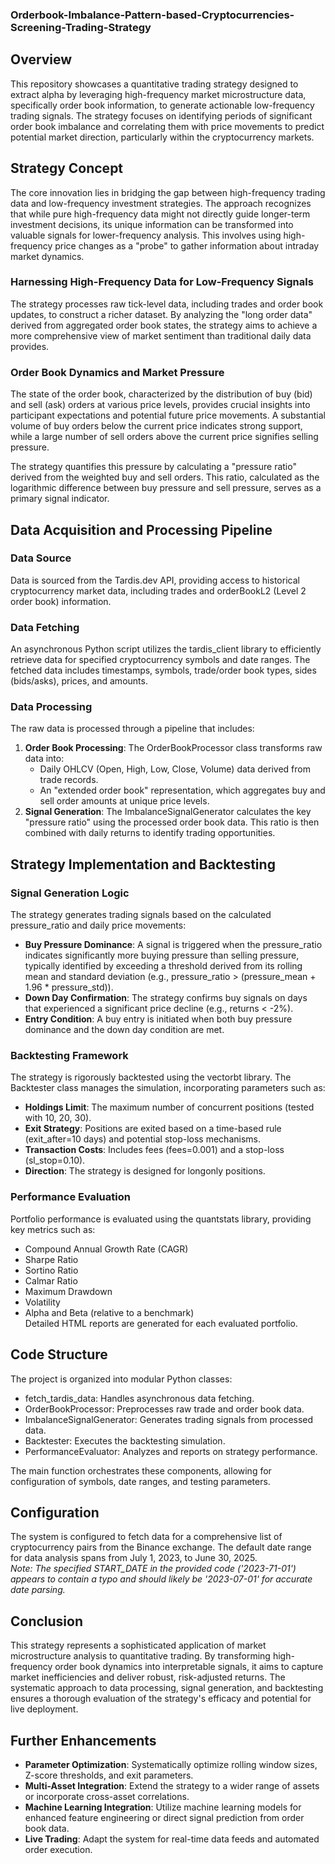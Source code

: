 ### Orderbook-Imbalance-Pattern-based-Cryptocurrencies-Screening-Trading-Strategy

## Overview

This repository showcases a quantitative trading strategy designed to extract alpha by leveraging high-frequency market microstructure data, specifically order book information, to generate actionable low-frequency trading signals. The strategy focuses on identifying periods of significant order book imbalance and correlating them with price movements to predict potential market direction, particularly within the cryptocurrency markets.

## Strategy Concept

The core innovation lies in bridging the gap between high-frequency trading data and low-frequency investment strategies. The approach recognizes that while pure high-frequency data might not directly guide longer-term investment decisions, its unique information can be transformed into valuable signals for lower-frequency analysis. This involves using high-frequency price changes as a "probe" to gather information about intraday market dynamics.

### Harnessing High-Frequency Data for Low-Frequency Signals

The strategy processes raw tick-level data, including trades and order book updates, to construct a richer dataset. By analyzing the "long order data" derived from aggregated order book states, the strategy aims to achieve a more comprehensive view of market sentiment than traditional daily data provides.

### Order Book Dynamics and Market Pressure

The state of the order book, characterized by the distribution of buy (bid) and sell (ask) orders at various price levels, provides crucial insights into participant expectations and potential future price movements. A substantial volume of buy orders below the current price indicates strong support, while a large number of sell orders above the current price signifies selling pressure.

The strategy quantifies this pressure by calculating a "pressure ratio" derived from the weighted buy and sell orders. This ratio, calculated as the logarithmic difference between buy pressure and sell pressure, serves as a primary signal indicator.

## Data Acquisition and Processing Pipeline

### Data Source

Data is sourced from the Tardis.dev API, providing access to historical cryptocurrency market data, including trades and orderBookL2 (Level 2 order book) information.

### Data Fetching

An asynchronous Python script utilizes the tardis_client library to efficiently retrieve data for specified cryptocurrency symbols and date ranges. The fetched data includes timestamps, symbols, trade/order book types, sides (bids/asks), prices, and amounts.

### Data Processing

The raw data is processed through a pipeline that includes:

1.  **Order Book Processing**: The OrderBookProcessor class transforms raw data into:
    -   Daily OHLCV (Open, High, Low, Close, Volume) data derived from trade records.
    -   An "extended order book" representation, which aggregates buy and sell order amounts at unique price levels.
2.  **Signal Generation**: The ImbalanceSignalGenerator calculates the key "pressure ratio" using the processed order book data. This ratio is then combined with daily returns to identify trading opportunities.

## Strategy Implementation and Backtesting

### Signal Generation Logic

The strategy generates trading signals based on the calculated pressure_ratio and daily price movements:

-   **Buy Pressure Dominance**: A signal is triggered when the pressure_ratio indicates significantly more buying pressure than selling pressure, typically identified by exceeding a threshold derived from its rolling mean and standard deviation (e.g., pressure_ratio > (pressure_mean + 1.96 * pressure_std)).
-   **Down Day Confirmation**: The strategy confirms buy signals on days that experienced a significant price decline (e.g., returns < -2%).
-   **Entry Condition**: A buy entry is initiated when both buy pressure dominance and the down day condition are met.

### Backtesting Framework

The strategy is rigorously backtested using the vectorbt library. The Backtester class manages the simulation, incorporating parameters such as:

-   **Holdings Limit**: The maximum number of concurrent positions (tested with 10, 20, 30).
-   **Exit Strategy**: Positions are exited based on a time-based rule (exit_after=10 days) and potential stop-loss mechanisms.
-   **Transaction Costs**: Includes fees (fees=0.001) and a stop-loss (sl_stop=0.10).
-   **Direction**: The strategy is designed for longonly positions.

### Performance Evaluation

Portfolio performance is evaluated using the quantstats library, providing key metrics such as:

-   Compound Annual Growth Rate (CAGR)
-   Sharpe Ratio
-   Sortino Ratio
-   Calmar Ratio
-   Maximum Drawdown
-   Volatility
-   Alpha and Beta (relative to a benchmark)  
    Detailed HTML reports are generated for each evaluated portfolio.

## Code Structure

The project is organized into modular Python classes:

-   fetch_tardis_data: Handles asynchronous data fetching.
-   OrderBookProcessor: Preprocesses raw trade and order book data.
-   ImbalanceSignalGenerator: Generates trading signals from processed data.
-   Backtester: Executes the backtesting simulation.
-   PerformanceEvaluator: Analyzes and reports on strategy performance.

The main function orchestrates these components, allowing for configuration of symbols, date ranges, and testing parameters.

## Configuration

The system is configured to fetch data for a comprehensive list of cryptocurrency pairs from the Binance exchange. The default date range for data analysis spans from July 1, 2023, to June 30, 2025.  
_Note: The specified START_DATE in the provided code ('2023-71-01') appears to contain a typo and should likely be '2023-07-01' for accurate date parsing._

## Conclusion

This strategy represents a sophisticated application of market microstructure analysis to quantitative trading. By transforming high-frequency order book dynamics into interpretable signals, it aims to capture market inefficiencies and deliver robust, risk-adjusted returns. The systematic approach to data processing, signal generation, and backtesting ensures a thorough evaluation of the strategy's efficacy and potential for live deployment.

## Further Enhancements

-   **Parameter Optimization**: Systematically optimize rolling window sizes, Z-score thresholds, and exit parameters.
-   **Multi-Asset Integration**: Extend the strategy to a wider range of assets or incorporate cross-asset correlations.
-   **Machine Learning Integration**: Utilize machine learning models for enhanced feature engineering or direct signal prediction from order book data.
-   **Live Trading**: Adapt the system for real-time data feeds and automated order execution.

